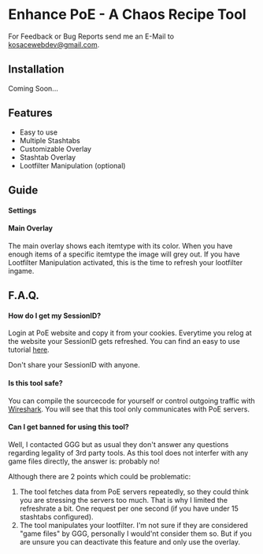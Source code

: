 # Enhance PoE - A Chaos Recipe Tool

For Feedback or Bug Reports send me an E-Mail to kosacewebdev@gmail.com.

## Installation
Coming Soon...

## Features

 - Easy to use
 - Multiple Stashtabs
 - Customizable Overlay
 - Stashtab Overlay
 - Lootfilter Manipulation (optional)

## Guide

#### Settings

#### Main Overlay

The main overlay shows each itemtype with its color. When you have enough items of a specific itemtype the image will grey out. If you have Lootfilter Manipulation activated, this is the time to refresh your lootfilter ingame. 

##  F.A.Q.
#### How do I get my SessionID?
Login at PoE website and copy it from your cookies. Everytime you relog at the website your SessionID gets refreshed. You can find an easy to use tutorial [here](http://www.vhpg.com/how-to-find-poe-session-id/).

Don't share your SessionID with anyone.

#### Is this tool safe?
You can compile the sourcecode for yourself or control outgoing traffic with [Wireshark](https://www.wireshark.org/). You will see that this tool only communicates with PoE servers.

#### Can I get banned for using this tool?
Well, I contacted GGG but as usual they don't answer any questions regarding legality of 3rd party tools. As this tool does not interfer with any game files directly, the answer is: probably no!

Although there are 2 points which could be problematic:
1. The tool fetches data from PoE servers repeatedly, so they could think you are stressing the servers too much. That is why I limited the refreshrate a bit. One request per one second (if you have under 15 stashtabs configured). 
2. The tool manipulates your lootfilter. I'm not sure if they are considered "game files" by GGG, personally I would'nt consider them so. But if you are unsure you can deactivate this feature and only use the overlay. 
